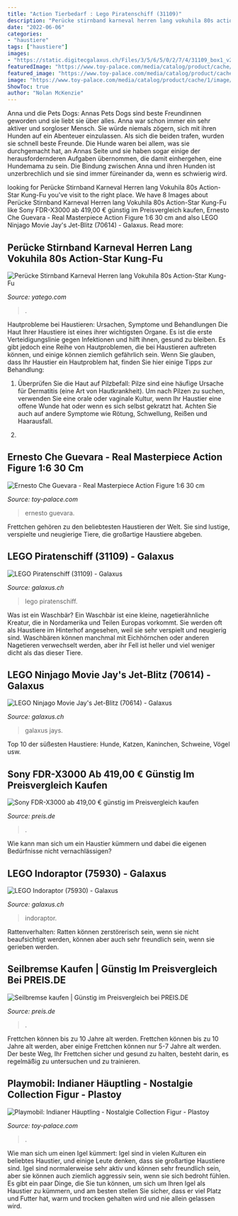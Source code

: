 ```yaml
---
title: "Action Tierbedarf : Lego Piratenschiff (31109)"
description: "Perücke stirnband karneval herren lang vokuhila 80s action-star kung-fu"
date: "2022-06-06"
categories:
- "haustiere"
tags: ["haustiere"]
images:
- "https://static.digitecgalaxus.ch/Files/3/5/6/5/0/2/7/4/31109_box1_v29.png"
featuredImage: "https://www.toy-palace.com/media/catalog/product/cache/1/image/9df78eab33525d08d6e5fb8d27136e95/i/n/indianer-huptling-playmobil-figur-aus-der-playmobil-nostalgie-collection-25-cm_PPLM265_3.jpg"
featured_image: "https://www.toy-palace.com/media/catalog/product/cache/1/image/338x450/9df78eab33525d08d6e5fb8d27136e95/e/r/ernesto-che-guevara-real-masterpiece-action-figure-16-30-cm_ENBARM1034_4.jpg"
image: "https://www.toy-palace.com/media/catalog/product/cache/1/image/338x450/9df78eab33525d08d6e5fb8d27136e95/e/r/ernesto-che-guevara-real-masterpiece-action-figure-16-30-cm_ENBARM1034_4.jpg"
ShowToc: true
author: "Nolan McKenzie"
---
```



Anna und die Pets Dogs: Annas Pets Dogs sind beste Freundinnen geworden und sie liebt sie über alles.
Anna war schon immer ein sehr aktiver und sorgloser Mensch. Sie würde niemals zögern, sich mit ihren Hunden auf ein Abenteuer einzulassen. Als sich die beiden trafen, wurden sie schnell beste Freunde. Die Hunde waren bei allem, was sie durchgemacht hat, an Annas Seite und sie haben sogar einige der herausfordernderen Aufgaben übernommen, die damit einhergehen, eine Hundemama zu sein. Die Bindung zwischen Anna und ihren Hunden ist unzerbrechlich und sie sind immer füreinander da, wenn es schwierig wird.

	

		
looking for Perücke Stirnband Karneval Herren lang Vokuhila 80s Action-Star Kung-Fu you've visit to the right place. We have 8 Images about Perücke Stirnband Karneval Herren lang Vokuhila 80s Action-Star Kung-Fu like Sony FDR-X3000 ab 419,00 € günstig im Preisvergleich kaufen, Ernesto Che Guevara - Real Masterpiece Action Figure 1:6 30 cm and also LEGO Ninjago Movie Jay&#039;s Jet-Blitz (70614) - Galaxus. Read more:
		
    
## Perücke Stirnband Karneval Herren Lang Vokuhila 80s Action-Star Kung-Fu

<img loading=lazy src="https://picture.yatego.com/images/4b1698cabb6ac8.6/big_daa6e26098b7b03227acb6b8db6e6916-kqh/percke-stirnband-karneval-herren-lang-vokuhila-80s-action-star-kung-fu-schwarz.jpg" onerror="this.onerror=null;this.src='https://tse4.mm.bing.net/th?id=OIP.qwVJ9IF7iEBzqkkwpcgxmwHaJu&amp;pid=15.1';" alt="Perücke Stirnband Karneval Herren lang Vokuhila 80s Action-Star Kung-Fu">

_Source: yatego.com_

>. 

	

Hautprobleme bei Haustieren: Ursachen, Symptome und Behandlungen
Die Haut Ihrer Haustiere ist eines ihrer wichtigsten Organe. Es ist die erste Verteidigungslinie gegen Infektionen und hilft ihnen, gesund zu bleiben. Es gibt jedoch eine Reihe von Hautproblemen, die bei Haustieren auftreten können, und einige können ziemlich gefährlich sein. Wenn Sie glauben, dass Ihr Haustier ein Hautproblem hat, finden Sie hier einige Tipps zur Behandlung:
1. Überprüfen Sie die Haut auf Pilzbefall: Pilze sind eine häufige Ursache für Dermatitis (eine Art von Hautkrankheit). Um nach Pilzen zu suchen, verwenden Sie eine orale oder vaginale Kultur, wenn Ihr Haustier eine offene Wunde hat oder wenn es sich selbst gekratzt hat. Achten Sie auch auf andere Symptome wie Rötung, Schwellung, Reißen und Haarausfall.

2.

    
## Ernesto Che Guevara - Real Masterpiece Action Figure 1:6 30 Cm

<img loading=lazy src="https://www.toy-palace.com/media/catalog/product/cache/1/image/338x450/9df78eab33525d08d6e5fb8d27136e95/e/r/ernesto-che-guevara-real-masterpiece-action-figure-16-30-cm_ENBARM1034_4.jpg" onerror="this.onerror=null;this.src='https://tse3.mm.bing.net/th?id=OIP.HzYldOijo7fs5gPRTfTiVwAAAA&amp;pid=15.1';" alt="Ernesto Che Guevara - Real Masterpiece Action Figure 1:6 30 cm">

_Source: toy-palace.com_

>ernesto guevara. 

	

Frettchen gehören zu den beliebtesten Haustieren der Welt. Sie sind lustige, verspielte und neugierige Tiere, die großartige Haustiere abgeben.

    
## LEGO Piratenschiff (31109) - Galaxus

<img loading=lazy src="https://static.digitecgalaxus.ch/Files/3/5/6/5/0/2/7/4/31109_box1_v29.png" onerror="this.onerror=null;this.src='https://tse1.mm.bing.net/th?id=OIP.6OcRGKXK06sADeKVe90JqwHaGw&amp;pid=15.1';" alt="LEGO Piratenschiff (31109) - Galaxus">

_Source: galaxus.ch_

>lego piratenschiff. 

	

Was ist ein Waschbär?
Ein Waschbär ist eine kleine, nagetierähnliche Kreatur, die in Nordamerika und Teilen Europas vorkommt. Sie werden oft als Haustiere im Hinterhof angesehen, weil sie sehr verspielt und neugierig sind. Waschbären können manchmal mit Eichhörnchen oder anderen Nagetieren verwechselt werden, aber ihr Fell ist heller und viel weniger dicht als das dieser Tiere.

    
## LEGO Ninjago Movie Jay&#039;s Jet-Blitz (70614) - Galaxus

<img loading=lazy src="https://static.digitecgalaxus.ch/Files/8/0/8/2/6/1/5/70614_Box1_v29.jpg" onerror="this.onerror=null;this.src='https://tse1.mm.bing.net/th?id=OIP.Bav2pqDgm3JL0wzQm-zZZwHaE6&amp;pid=15.1';" alt="LEGO Ninjago Movie Jay&#039;s Jet-Blitz (70614) - Galaxus">

_Source: galaxus.ch_

>galaxus jays. 

	

Top 10 der süßesten Haustiere: Hunde, Katzen, Kaninchen, Schweine, Vögel usw.

    
## Sony FDR-X3000 Ab 419,00 € Günstig Im Preisvergleich Kaufen

<img loading=lazy src="https://cdn.preis.de/p/4165082/0x0/90/1/Sony-FDR-X3000-1523271907952.jpg" onerror="this.onerror=null;this.src='https://tse1.mm.bing.net/th?id=OIP.eaNq89vDogvkGBC_PJTLtgHaG9&amp;pid=15.1';" alt="Sony FDR-X3000 ab 419,00 € günstig im Preisvergleich kaufen">

_Source: preis.de_

>. 

	

Wie kann man sich um ein Haustier kümmern und dabei die eigenen Bedürfnisse nicht vernachlässigen?

    
## LEGO Indoraptor (75930) - Galaxus

<img loading=lazy src="https://static.digitecgalaxus.ch/Files/1/4/5/2/7/2/5/6/75930_Box1_v29.jpg" onerror="this.onerror=null;this.src='https://tse2.mm.bing.net/th?id=OIP.siJXNEPM4ByLWNVmHL0yTwHaGx&amp;pid=15.1';" alt="LEGO Indoraptor (75930) - Galaxus">

_Source: galaxus.ch_

>indoraptor. 

	

Rattenverhalten: Ratten können zerstörerisch sein, wenn sie nicht beaufsichtigt werden, können aber auch sehr freundlich sein, wenn sie gerieben werden.

    
## Seilbremse Kaufen | Günstig Im Preisvergleich Bei PREIS.DE

<img loading=lazy src="https://cdn.preis.de/p/256408/450x450/90/1/Seilbremse-1508486788436.jpg" onerror="this.onerror=null;this.src='https://tse4.mm.bing.net/th?id=OIP.qC8cdJsZHCgi09uYiMsefQAAAA&amp;pid=15.1';" alt="Seilbremse kaufen | Günstig im Preisvergleich bei PREIS.DE">

_Source: preis.de_

>. 

	

Frettchen können bis zu 10 Jahre alt werden.
Frettchen können bis zu 10 Jahre alt werden, aber einige Frettchen können nur 5-7 Jahre alt werden. Der beste Weg, Ihr Frettchen sicher und gesund zu halten, besteht darin, es regelmäßig zu untersuchen und zu trainieren.

    
## Playmobil: Indianer Häuptling - Nostalgie Collection Figur - Plastoy

<img loading=lazy src="https://www.toy-palace.com/media/catalog/product/cache/1/image/9df78eab33525d08d6e5fb8d27136e95/i/n/indianer-huptling-playmobil-figur-aus-der-playmobil-nostalgie-collection-25-cm_PPLM265_3.jpg" onerror="this.onerror=null;this.src='https://tse2.mm.bing.net/th?id=OIP.n9yKIZ48If5MzPPKtmPnuwHaJ4&amp;pid=15.1';" alt="Playmobil: Indianer Häuptling - Nostalgie Collection Figur - Plastoy">

_Source: toy-palace.com_

>. 

	

Wie man sich um einen Igel kümmert:
Igel sind in vielen Kulturen ein beliebtes Haustier, und einige Leute denken, dass sie großartige Haustiere sind. Igel sind normalerweise sehr aktiv und können sehr freundlich sein, aber sie können auch ziemlich aggressiv sein, wenn sie sich bedroht fühlen. Es gibt ein paar Dinge, die Sie tun können, um sich um Ihren Igel als Haustier zu kümmern, und am besten stellen Sie sicher, dass er viel Platz und Futter hat, warm und trocken gehalten wird und nie allein gelassen wird.

